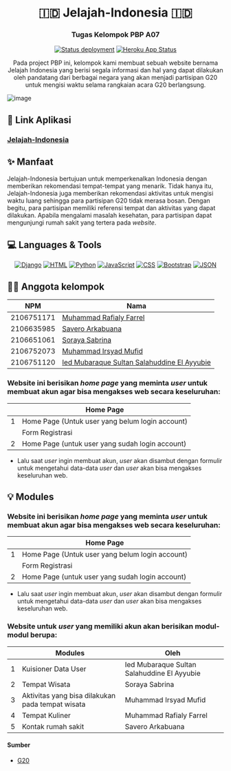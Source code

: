 <h1 align="center">🇮🇩 Jelajah-Indonesia 🇮🇩 </h1>
<h3 align="center">Tugas Kelompok PBP A07 </h3>
<div align="center">

  <a href="">[![Status deployment](https://github.com/JelajahIndonesiaA07/Jelajah-Indonesia/workflows/Deploy/badge.svg)](https://github.com/JelajahIndonesiaA07/Jelajah-Indonesia/actions/workflows/dpl.yml)</a>
  <a href="">[![Heroku App Status](https://heroku-shields.herokuapp.com/jelajahindonesia)](https://jelajahindonesia.herokuapp.com)</a>
  <p>Pada project PBP ini, kelompok kami membuat sebuah website bernama Jelajah Indonesia yang berisi segala informasi dan hal yang dapat dilakukan oleh pandatang dari berbagai negara yang akan menjadi partisipan G20 untuk mengisi waktu selama rangkaian acara G20 berlangsung.</p>
</div>

![image](https://user-images.githubusercontent.com/115601942/199528524-551db591-0baa-4fa4-9647-850f0d3102d3.jpeg)

## 🔗 Link Aplikasi
### [**Jelajah-Indonesia**](https://jelajahindonesia.herokuapp.com/)

## ✨ Manfaat
Jelajah-Indonesia bertujuan untuk memperkenalkan Indonesia dengan memberikan rekomendasi tempat-tempat yang menarik. Tidak hanya itu, Jelajah-Indonesia juga memberikan rekomendasi aktivitas untuk mengisi waktu luang sehingga para partisipan G20 tidak merasa bosan. Dengan begitu, para partisipan memiliki referensi tempat dan aktivitas yang dapat dilakukan. Apabila mengalami masalah kesehatan, para partisipan dapat mengunjungi rumah sakit yang tertera pada *website*. 

## 💻 Languages & Tools
<div align="center">

  <a href="">![Django](https://img.shields.io/badge/Django-092E20?style=for-the-badge&logo=django&logoColor=green)</a>
  <a href="">![HTML](https://img.shields.io/badge/HTML5-E34F26?style=for-the-badge&logo=html5&logoColor=white)</a>
  <a href="">![Python](https://img.shields.io/badge/Python-FFD43B?style=for-the-badge&logo=python&logoColor=blue)</a>
  <a href="">![JavaScript](https://img.shields.io/badge/JavaScript-323330?style=for-the-badge&logo=javascript&logoColor=F7DF1E)</a>
  <a href="">![CSS](https://img.shields.io/badge/CSS3-1572B6?style=for-the-badge&logo=css3&logoColor=white)</a>
  <a href="">![Bootstrap](https://img.shields.io/badge/Bootstrap-563D7C?style=for-the-badge&logo=bootstrap&logoColor=white)</a>
  <a href="">![JSON](https://img.shields.io/badge/json-5E5C5C?style=for-the-badge&logo=json&logoColor=white)</a>
</div>

## 👨‍💻 Anggota kelompok
| NPM | Nama |
|---|---|
| 2106751171 | [Muhammad Rafialy Farrel](https://github.com/rafialyfarrel) |
| 2106635985 | [Savero Arkabuana](https://github.com/saveroarkabuana) |
| 2106651061 | [Soraya Sabrina](https://github.com/sorayasab)|
| 2106752073 | [Muhammad Irsyad Mufid](https://github.com/IrsyadMufid) |
| 2106751120 | [Ied Mubaraque Sultan Salahuddine El Ayyubie](https://github.com/Ayyubieied) |

###  Website ini berisikan _home page_ yang meminta _user_ untuk membuat akun agar bisa mengakses web secara keseluruhan:

| | Home Page | 
|---|---|
| 1 | Home Page (Untuk user yang belum login account) |
|  | Form Registrasi |
| 2 | Home Page (untuk user yang sudah login account) |

- Lalu saat _user_ ingin membuat akun, _user_ akan disambut dengan formulir untuk mengetahui data-data _user_ dan _user_ akan bisa mengakses keseluruhan web.

## 💡 Modules

###  Website ini berisikan _home page_ yang meminta _user_ untuk membuat akun agar bisa mengakses web secara keseluruhan:

| | Home Page | 
|---|---|
| 1 | Home Page (Untuk user yang belum login account) |
|  | Form Registrasi |
| 2 | Home Page (untuk user yang sudah login account) |

- Lalu saat _user_ ingin membuat akun, _user_ akan disambut dengan formulir untuk mengetahui data-data _user_ dan _user_ akan bisa mengakses keseluruhan web.
### Website untuk _user_ yang memiliki akun akan berisikan modul-modul berupa:
| | Modules | Oleh |
|---|---|---|
| 1 | Kuisioner Data User | Ied Mubaraque Sultan Salahuddine El Ayyubie |
| 2 | Tempat Wisata | Soraya Sabrina |
| 3 | Aktivitas yang bisa dilakukan pada tempat wisata | Muhammad Irsyad Mufid |
| 4 | Tempat Kuliner | Muhammad Rafialy Farrel | 
| 5 | Kontak rumah sakit | Savero Arkabuana |

#### Sumber 
- [G20](https://www.g20.org/bali-summit/)
